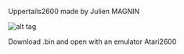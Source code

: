 Uppertails2600 made by Julien MAGNIN

![alt tag](https://www.noelshack.com/2017-09-1488532951-bloggif-58b935acd1cfd.gif)

Download .bin and open with an emulator Atari2600
